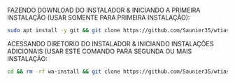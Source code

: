FAZENDO DOWNLOAD DO INSTALADOR & INICIANDO A PRIMEIRA INSTALAÇÃO (USAR SOMENTE PARA PRIMEIRA INSTALAÇÃO):

```bash
sudo apt install -y git && git clone https://github.com/Saunier35/wtiasaas.git && sudo chmod -R 777 ./wtiasaas && cd ./wtiasaas && sudo ./install_primaria
```

ACESSANDO DIRETORIO DO INSTALADOR & INICIANDO INSTALAÇÕES ADICIONAIS (USAR ESTE COMANDO PARA SEGUNDA OU MAIS INSTALAÇÃO:
```bash
cd && rm -rf wa-install && git clone https://github.com/Saunier35/wtiasaas.git && sudo chmod -R 777 ./wtiasaas && cd ./wtiasaas && sudo ./install_instancia
```

